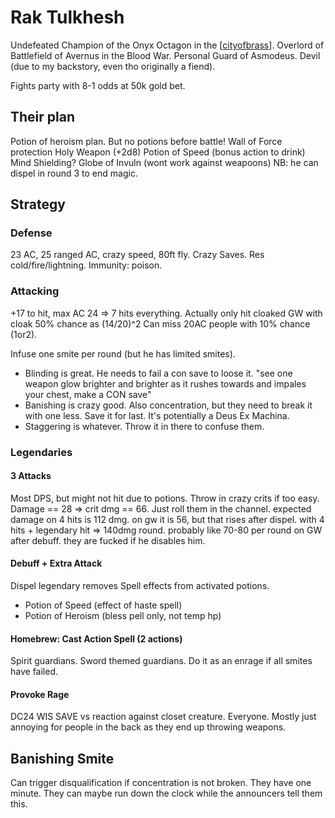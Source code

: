 # Rak Tulkhesh

Undefeated Champion of the Onyx Octagon in the [[cityofbrass]].
Overlord of Battlefield of Avernus in the Blood War.
Personal Guard of Asmodeus.
Devil (due to my backstory, even tho originally a fiend).

Fights party with 8-1 odds at 50k gold bet.

## Their plan
Potion of heroism plan.
But no potions before battle!
Wall of Force protection
Holy Weapon (+2d8)
Potion of Speed (bonus action to drink)
Mind Shielding?
Globe of Invuln (wont work against weapoons)
NB: he can dispel in round 3 to end magic.

## Strategy
### Defense
23 AC, 25 ranged AC, crazy speed, 80ft fly. Crazy Saves.
Res cold/fire/lightning.
Immunity: poison.
### Attacking
+17 to hit, max AC 24 => 7 hits everything.
Actually only hit cloaked GW with cloak 50% chance as (14/20)^2
Can miss 20AC people with 10% chance (1or2).

Infuse one smite per round (but he has limited smites).
- Blinding is great. He needs to fail a con save to loose it.
"see one weapon glow brighter and brighter as it rushes towards and impales your chest, make a CON save"
- Banishing is crazy good. Also concentration, but they need to break it with one less. Save it for last. It's potentially a Deus Ex Machina.
- Staggering is whatever. Throw it in there to confuse them.

### Legendaries
#### 3 Attacks
Most DPS, but might not hit due to potions. Throw in crazy crits if too easy.
Damage == 28 => crit dmg == 66. Just roll them in the channel.
expected damage on 4 hits is 112 dmg.
on gw it is 56, but that rises after dispel.
with 4 hits + legendary hit => 140dmg round.
probably like 70-80 per round on GW after debuff.
they are fucked if he disables him.

#### Debuff + Extra Attack
Dispel legendary removes Spell effects from activated potions.
- Potion of Speed (effect of haste spell)
- Potion of Heroism (bless pell only, not temp hp)
#### Homebrew: Cast Action Spell (2 actions)
Spirit guardians. Sword themed guardians. Do it as an enrage if all smites have failed.
#### Provoke Rage
DC24 WIS SAVE vs reaction against closet creature. Everyone. Mostly just annoying for people in the back as they end up throwing weapons.

## Banishing Smite
Can trigger disqualification if concentration is not broken. They have one minute. They can maybe run down the clock while the announcers tell them this.



[//begin]: # "Autogenerated link references for markdown compatibility"
[cityofbrass]: ../planar/cityofbrass "City of Brass"
[//end]: # "Autogenerated link references"
